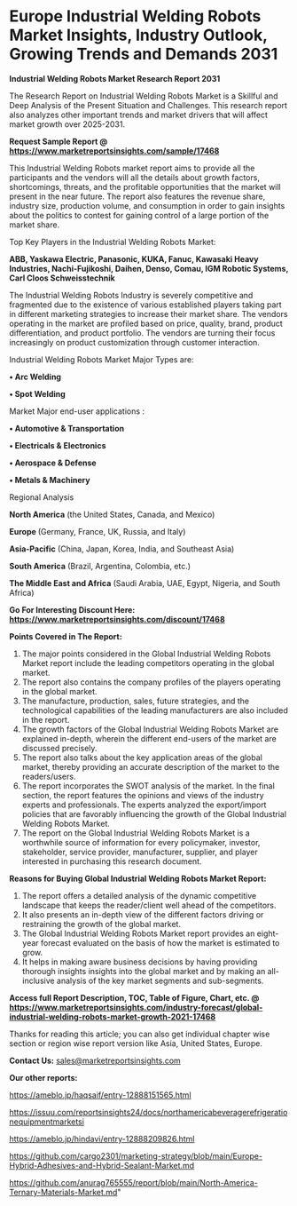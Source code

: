 # Europe Industrial Welding Robots Market Insights, Industry Outlook, Growing Trends and Demands 2031

<strong>Industrial Welding Robots Market Research Report 2031</strong>

The Research Report on Industrial Welding Robots Market is a Skillful and Deep Analysis of the Present Situation and Challenges. This research report also analyzes other important trends and market drivers that will affect market growth over 2025-2031.

<strong>Request Sample Report @ <a href=https://www.marketreportsinsights.com/sample/17468>https://www.marketreportsinsights.com/sample/17468</a></strong>

This Industrial Welding Robots market report aims to provide all the participants and the vendors will all the details about growth factors, shortcomings, threats, and the profitable opportunities that the market will present in the near future. The report also features the revenue share, industry size, production volume, and consumption in order to gain insights about the politics to contest for gaining control of a large portion of the market share.

Top Key Players in the Industrial Welding Robots Market:

<strong>ABB, Yaskawa Electric, Panasonic, KUKA, Fanuc, Kawasaki Heavy Industries, Nachi-Fujikoshi, Daihen, Denso, Comau, IGM Robotic Systems, Carl Cloos Schweisstechnik</strong>

The Industrial Welding Robots Industry is severely competitive and fragmented due to the existence of various established players taking part in different marketing strategies to increase their market share. The vendors operating in the market are profiled based on price, quality, brand, product differentiation, and product portfolio. The vendors are turning their focus increasingly on product customization through customer interaction.

Industrial Welding Robots Market Major Types are:

<strong>• Arc Welding

• Spot Welding</strong>

Market Major end-user applications :

<strong>• Automotive & Transportation

• Electricals & Electronics

• Aerospace & Defense

• Metals & Machinery</strong>

Regional Analysis

</u><strong><b>North America</b></strong> (the United States, Canada, and Mexico)

<strong><b>Europe </b></strong>(Germany, France, UK, Russia, and Italy)

<strong><b>Asia-Pacific</b></strong> (China, Japan, Korea, India, and Southeast Asia)

<strong><b>South America</b></strong> (Brazil, Argentina, Colombia, etc.)

<strong><b>The Middle East and Africa</b></strong> (Saudi Arabia, UAE, Egypt, Nigeria, and South Africa)

<strong>Go For Interesting Discount Here: <a href=https://www.marketreportsinsights.com/discount/17468>https://www.marketreportsinsights.com/discount/17468</a></strong>

<strong>Points Covered in The Report:</strong>
<ol>
  <li>The major points considered in the Global Industrial Welding Robots Market report include the leading competitors operating in the global market.</li>
  <li>The report also contains the company profiles of the players operating in the global market.</li>
  <li>The manufacture, production, sales, future strategies, and the technological capabilities of the leading manufacturers are also included in the report.</li>
  <li>The growth factors of the Global Industrial Welding Robots Market are explained in-depth, wherein the different end-users of the market are discussed precisely.</li>
  <li>The report also talks about the key application areas of the global market, thereby providing an accurate description of the market to the readers/users.</li>
  <li>The report incorporates the SWOT analysis of the market. In the final section, the report features the opinions and views of the industry experts and professionals. The experts analyzed the export/import policies that are favorably influencing the growth of the Global Industrial Welding Robots Market.</li>
  <li>The report on the Global Industrial Welding Robots Market is a worthwhile source of information for every policymaker, investor, stakeholder, service provider, manufacturer, supplier, and player interested in purchasing this research document.</li>
</ol>
<strong>Reasons for Buying Global Industrial Welding Robots Market Report:</strong>

<ol>
  <li>The report offers a detailed analysis of the dynamic competitive landscape that keeps the reader/client well ahead of the competitors.</li>
  <li>It also presents an in-depth view of the different factors driving or restraining the growth of the global market.</li>
  <li>The Global Industrial Welding Robots Market report provides an eight-year forecast evaluated on the basis of how the market is estimated to grow.</li>
  <li>It helps in making aware business decisions by having providing thorough insights insights into the global market and by making an all-inclusive analysis of the key market segments and sub-segments.</li>
</ol>
<strong>Access full Report Description, TOC, Table of Figure, Chart, etc. @ <a href=https://www.marketreportsinsights.com/industry-forecast/global-industrial-welding-robots-market-growth-2021-17468>https://www.marketreportsinsights.com/industry-forecast/global-industrial-welding-robots-market-growth-2021-17468</a></strong>


Thanks for reading this article; you can also get individual chapter wise section or region wise report version like Asia, United States, Europe.

<strong>Contact Us:</strong>
sales@marketreportsinsights.com

<strong>Our other reports:</strong>

<a href=https://ameblo.jp/haqsaif/entry-12888151565.html>https://ameblo.jp/haqsaif/entry-12888151565.html</a>

<a href=https://issuu.com/reportsinsights24/docs/northamericabeveragerefrigerationequipmentmarketsi>https://issuu.com/reportsinsights24/docs/northamericabeveragerefrigerationequipmentmarketsi</a>

<a href=https://ameblo.jp/hindavi/entry-12888209826.html>https://ameblo.jp/hindavi/entry-12888209826.html</a>

<a href=https://github.com/cargo2301/marketing-strategy/blob/main/Europe-Hybrid-Adhesives-and-Hybrid-Sealant-Market.md>https://github.com/cargo2301/marketing-strategy/blob/main/Europe-Hybrid-Adhesives-and-Hybrid-Sealant-Market.md</a>

<a href=https://github.com/anurag765555/report/blob/main/North-America-Ternary-Materials-Market.md>https://github.com/anurag765555/report/blob/main/North-America-Ternary-Materials-Market.md</a>"
